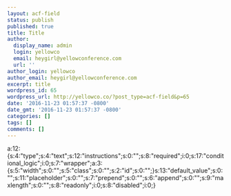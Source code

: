 ```yaml
---
layout: acf-field
status: publish
published: true
title: Title
author:
  display_name: admin
  login: yellowco
  email: heygirl@yellowconference.com
  url: ''
author_login: yellowco
author_email: heygirl@yellowconference.com
excerpt: title
wordpress_id: 65
wordpress_url: http://yellowco.co/?post_type=acf-field&p=65
date: '2016-11-23 01:57:37 -0800'
date_gmt: '2016-11-23 01:57:37 -0800'
categories: []
tags: []
comments: []
---
```

<p>a:12:{s:4:"type";s:4:"text";s:12:"instructions";s:0:"";s:8:"required";i:0;s:17:"conditional_logic";i:0;s:7:"wrapper";a:3:{s:5:"width";s:0:"";s:5:"class";s:0:"";s:2:"id";s:0:"";}s:13:"default_value";s:0:"";s:11:"placeholder";s:0:"";s:7:"prepend";s:0:"";s:6:"append";s:0:"";s:9:"maxlength";s:0:"";s:8:"readonly";i:0;s:8:"disabled";i:0;}</p>
